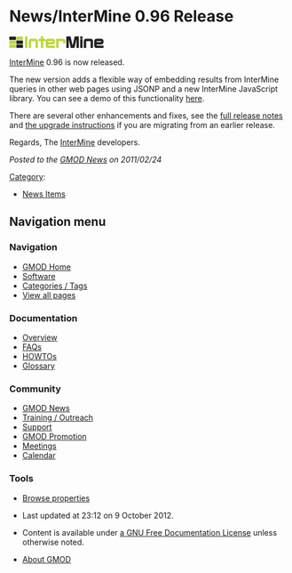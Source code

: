 



<span id="top"></span>




# <span dir="auto">News/InterMine 0.96 Release</span>











[<img
src="https://raw.githubusercontent.com/GMOD/gmod.github.io/main/mediawiki/images/thumb/1/13/InterMineLogo.png/170px-InterMineLogo.png"
srcset="https://raw.githubusercontent.com/GMOD/gmod.github.io/main/mediawiki/images/thumb/1/13/InterMineLogo.png/255px-InterMineLogo.png 1.5x, https://raw.githubusercontent.com/GMOD/gmod.github.io/main/mediawiki/images/thumb/1/13/InterMineLogo.png/340px-InterMineLogo.png 2x"
width="170" height="21" alt="InterMine 0.96 release" />](../InterMine "InterMine 0.96 release")



<a href="http://www.intermine.org" class="external text"
rel="nofollow">InterMine</a> 0.96 is now released.

The new version adds a flexible way of embedding results from InterMine
queries in other web pages using JSONP and a new InterMine JavaScript
library. You can see a demo of this functionality
<a href="http://www.intermine.org/imbedding/" class="external text"
rel="nofollow">here</a>.

There are several other enhancements and fixes, see the
<a href="http://www.intermine.org/wiki/ReleaseNotes"
class="external text" rel="nofollow">full release notes</a> and
<a href="http://www.intermine.org/wiki/UpgradeInterMine"
class="external text" rel="nofollow">the upgrade instructions</a> if you
are migrating from an earlier release.

Regards, The [InterMine](../InterMine "InterMine") developers.

  



*Posted to the [GMOD News](../GMOD_News "GMOD News") on 2011/02/24*






[Category](../Special%3ACategories "Special%3ACategories"):

- [News Items](../Category%3ANews_Items "Category%3ANews Items")






## Navigation menu







<a href="../Main_Page"
style="background-image: url(../../images/GMOD-cogs.png);"
title="Visit the main page"></a>


### Navigation



- <span id="n-GMOD-Home">[GMOD Home](../Main_Page)</span>
- <span id="n-Software">[Software](../GMOD_Components)</span>
- <span id="n-Categories-.2F-Tags">[Categories /
  Tags](../Categories)</span>
- <span id="n-View-all-pages">[View all
  pages](../Special:AllPages)</span>




### Documentation



- <span id="n-Overview">[Overview](../Overview)</span>
- <span id="n-FAQs">[FAQs](../Category%3AFAQ)</span>
- <span id="n-HOWTOs">[HOWTOs](../Category%3AHOWTO)</span>
- <span id="n-Glossary">[Glossary](../Glossary)</span>




### Community



- <span id="n-GMOD-News">[GMOD News](../GMOD_News)</span>
- <span id="n-Training-.2F-Outreach">[Training /
  Outreach](../Training_and_Outreach)</span>
- <span id="n-Support">[Support](../Support)</span>
- <span id="n-GMOD-Promotion">[GMOD Promotion](../GMOD_Promotion)</span>
- <span id="n-Meetings">[Meetings](../Meetings)</span>
- <span id="n-Calendar">[Calendar](../Calendar)</span>




### Tools

- <span id="t-smwbrowselink"><a href="../Special%3ABrowse/News-2FInterMine_0.96_Release"
  rel="smw-browse">Browse properties</a></span>



- <span id="footer-info-lastmod">Last updated at 23:12 on 9 October
  2012.</span>
<!-- - <span id="footer-info-viewcount">10,759 page views.</span> -->
- <span id="footer-info-copyright">Content is available under
  <a href="http://www.gnu.org/licenses/fdl-1.3.html" class="external"
  rel="nofollow">a GNU Free Documentation License</a> unless otherwise
  noted.</span>

<!-- -->

- <span id="footer-places-about">[About
  GMOD](../GMOD%3AAbout "GMOD%3AAbout")</span>

<!-- -->




